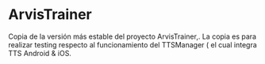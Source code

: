 # ArvisTrainer
Copia de la versión más estable del proyecto ArvisTrainer,. La copia es para realizar testing respecto al funcionamiento del TTSManager ( el cual integra TTS Android &amp; iOS. 
